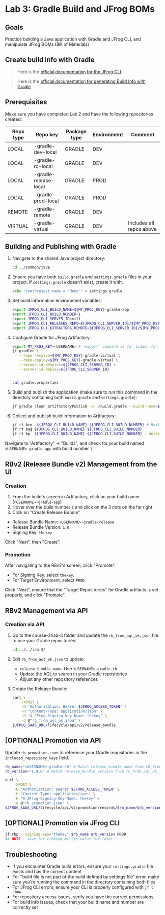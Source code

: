 # Lab 3: Gradle Build and JFrog BOMs

## Goals

Practice building a Java application with Gradle and JFrog CLI, and manipulate JFrog BOMs (Bill of Materials)

## Create build info with Gradle

> Here is the [official documentation for the JFrog CLI](https://docs.jfrog-applications.jfrog.io/)

> Here is the [official documentation for generating Build Info with Gradle](https://docs.jfrog-applications.jfrog.io/jfrog-applications/jfrog-cli/cli-for-jfrog-artifactory#gradle)

## Prerequisites

Make sure you have completed Lab 2 and have the following repositories created:

| Repo type | Repo key | Package type | Environment | Comment |
|---|---|---|---|---|
| LOCAL | <USERNAME>-gradle-dev-local | GRADLE | DEV | |
| LOCAL | <USERNAME>-gradle-rc-local | GRADLE | DEV | |
| LOCAL | <USERNAME>-gradle-release-local | GRADLE | PROD | |
| LOCAL | <USERNAME>-gradle-prod-local | GRADLE | PROD | |
| REMOTE | <USERNAME>-gradle-remote | GRADLE | DEV | |
| VIRTUAL | <USERNAME>-gradle-virtual | GRADLE | DEV | Includes all repos above |

## Building and Publishing with Gradle

1. Navigate to the shared Java project directory:

   ```bash
   cd ../common/java
   ```

2. Ensure you have both `build.gradle` and `settings.gradle` files in your project. 
   If `settings.gradle` doesn't exist, create it with:

   ```bash
   echo "rootProject.name = 'demo'" > settings.gradle
   ```
3. Set build information environment variables:

   ```bash
   export JFROG_CLI_BUILD_NAME=${MY_PROJ_KEY}-gradle-app
   export JFROG_CLI_BUILD_NUMBER=1
   export JFROG_CLI_SERVER_ID=mill
   export JFROG_CLI_RELEASES_REPO=${JFROG_CLI_SERVER_ID}/${MY_PROJ_KEY}-gradle-virtual 
   export JFROG_CLI_EXTRACTORS_REMOTE=${JFROG_CLI_SERVER_ID}/${MY_PROJ_KEY}-gradle-virtual
   ```
4. Configure Gradle for JFrog Artifactory:

   ```bash
   export MY_PROJ_KEY=<USERNAME> # 'export' command is for linux, for windows use 'set' command
   jf gradlec \
      --repo-resolve=${MY_PROJ_KEY}-gradle-virtual \
      --repo-deploy=${MY_PROJ_KEY}-gradle-virtual \
      --server-id-resolve=${JFROG_CLI_SERVER_ID} \
      --server-id-deploy=${JFROG_CLI_SERVER_ID}


   cat gradle.properties


   ```





5. Build and publish the application (make sure to run this command in the directory containing both `build.gradle` and `settings.gradle`):

   ```bash
   jf gradle clean artifactoryPublish -b ./build.gradle --build-name=${JFROG_CLI_BUILD_NAME} --build-number=${JFROG_CLI_BUILD_NUMBER}
   ```

5. Collect and publish build information to Artifactory:

   ```bash
   jf rt bce  ${JFROG_CLI_BUILD_NAME} ${JFROG_CLI_BUILD_NUMBER} # Build environment collection
   jf rt bag ${JFROG_CLI_BUILD_NAME} ${JFROG_CLI_BUILD_NUMBER}
   jf rt bp  ${JFROG_CLI_BUILD_NAME} ${JFROG_CLI_BUILD_NUMBER} --detailed-summary=true # Build publish
   ```

Navigate to "Artifactory" -> "Builds", and check for your build named `<USERNAME>-gradle-app` with build number `1`.

## RBv2 (Release Bundle v2) Management from the UI

### Creation

1. From the build's screen in Artifactory, click on your build name (`<USERNAME>-gradle-app`)
2. Hover over the build number `1` and click on the 3 dots on the far right
3. Click on "Create Release Bundle"

* Release Bundle Name: `<USERNAME>-gradle-release`
* Release Bundle Version: `1.0`
* Signing Key: `thekey`

Click "Next", then "Create".

### Promotion

After navigating to the RBv2's screen, click "Promote".

* For Signing Key, select `thekey`.
* For Target Environment, select `PROD`.

Click "Next", ensure that the "Target Repositories" for Gradle artifacts is set properly, and click "Promote".

## RBv2 Management via API

### Creation via API

1. Go to the course-2/lab-3 folder and update the `rb_from_aql_ok.json` file to use your Gradle repositories:

   ```bash
   cd ../../lab-3/
   ```

2. Edit `rb_from_aql_ok.json` to update:
   - `release_bundle_name`: Use `<USERNAME>-gradle-rb`
   - Update the AQL to search in your Gradle repositories
   - Adjust any other repository references

3. Create the Release Bundle:

   ```bash
   curl \
       -XPOST \
       -H "Authorization: Bearer $JFROG_ACCESS_TOKEN" \
       -H "Content-Type: application/json" \
       -H "X-JFrog-Signing-Key-Name: thekey" \
       -d @"rb_from_aql_ok.json" \
   $JFROG_SAAS_URL/lifecycle/api/v2/release_bundle 
   ```

## [OPTIONAL] Promotion via API

Update `rb_promotion.json` to reference your Gradle repositories in the `included_repository_keys` field.

```bash
rb_name="<USERNAME>-gradle-rb" # Match release_bundle_name from rb_from_aql_ok.json
rb_version="1.0.0" # Match release_bundle_version from rb_from_aql_ok.json

curl \
    -XPOST \
    -H "Authorization: Bearer $JFROG_ACCESS_TOKEN" \
    -H "Content-Type: application/json" \
    -H "X-JFrog-Signing-Key-Name: thekey" \
    -d @"rb_promotion.json" \
$JFROG_SAAS_URL/lifecycle/api/v2/promotion/records/$rb_name/$rb_version 
```

## [OPTIONAL] Promotion via JFrog CLI

```bash
jf rbp --signing-key="thekey" $rb_name $rb_version PROD
## NOTE - save the created_millis value for later
```

## Troubleshooting

- If you encounter Gradle build errors, ensure your `settings.gradle` file exists and has the correct content
- For "build file is not part of the build defined by settings file" error, make sure you're running the command in the directory containing both files
- For JFrog CLI errors, ensure your CLI is properly configured with `jf c show`
- For repository access issues, verify you have the correct permissions
- For build info issues, check that your build name and number are correctly set 